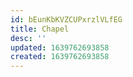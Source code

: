 ```yaml
---
id: bEunKbKVZCUPxrzlVLfEG
title: Chapel
desc: ''
updated: 1639762693858
created: 1639762693858
---
```


